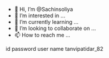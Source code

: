 - 👋 Hi, I’m @Sachinsoliya
- 👀 I’m interested in ...
- 🌱 I’m currently learning ...
- 💞️ I’m looking to collaborate on ...
- 📫 How to reach me ...

<!---
Sachinsoliya/Sachinsoliya is a ✨ special ✨ repository because its `README.md` (this file) appears on your GitHub profile.
You can click the Preview link to take a look at your changes.
--->
id password user name tanvipatidar_82

